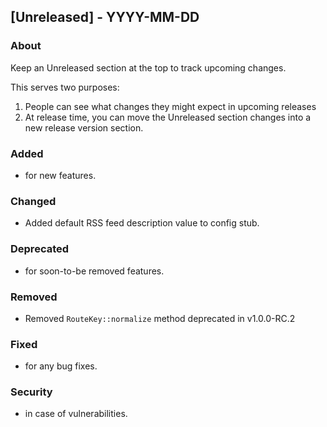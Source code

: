 ## [Unreleased] - YYYY-MM-DD

### About

Keep an Unreleased section at the top to track upcoming changes.

This serves two purposes:

1. People can see what changes they might expect in upcoming releases
2. At release time, you can move the Unreleased section changes into a new release version section.

### Added
- for new features.

### Changed
- Added default RSS feed description value to config stub.

### Deprecated
- for soon-to-be removed features.

### Removed
- Removed `RouteKey::normalize` method deprecated in v1.0.0-RC.2

### Fixed
- for any bug fixes.

### Security
- in case of vulnerabilities.
